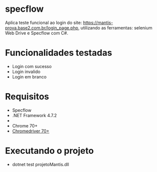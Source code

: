 # specflow

Aplica teste funcional ao login do site: https://mantis-prova.base2.com.br/login_page.php, utilizando as ferramentas: selenium Web Drive e Specflow com C#.


# Funcionalidades testadas
* Login com sucesso
* Login invalido
* Login em branco

# Requisitos
* Specflow
* .NET Framework 4.7.2
* 
* Chrome 70+
* [Chromedriver 70+](https://github.com/SeleniumHQ/selenium/wiki/ChromeDriver)


# Executando o projeto

* dotnet test projetoMantis.dll
